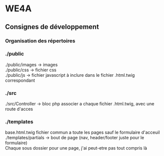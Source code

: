 # WE4A

## Consignes de développement

### Organisation des répertoires
### ./public
./public/images -> images  
./public/css -> fichier css  
./public/js -> fichier javascript à inclure dans le fichier .html.twig correspondant  

### ./src
./src/Controller -> bloc php associer a chaque fichier .html.twig, avec une route d'acces

### ./templates 
base.html.twig fichier commun a toute les pages sauf le formulaire d'acceuil  
./templates/partials -> bout de page (nav, header/footer juste pour le formulaire)  
Chaque sous dossier pour une page, j'ai peut-etre pas tout compris là
